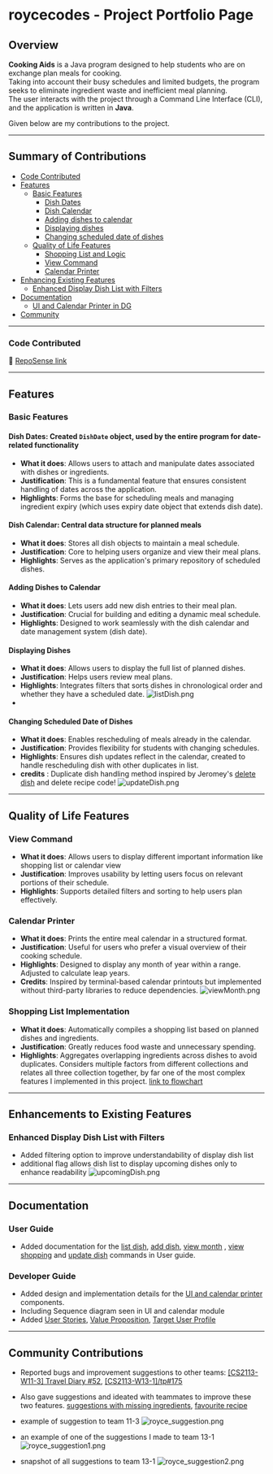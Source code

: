 # roycecodes - Project Portfolio Page

## Overview
**Cooking Aids** is a Java program designed to help students who are on exchange plan meals for cooking.  
Taking into account their busy schedules and limited budgets, the program seeks to eliminate ingredient waste and inefficient meal planning.  
The user interacts with the project through a Command Line Interface (CLI), and the application is written in **Java**.

Given below are my contributions to the project.

---

## Summary of Contributions
- [Code Contributed](#code-contributed)
- [Features](#features)
  - [Basic Features](#basic-features)
    - [Dish Dates](#dish-dates-created-dishdate-object-used-by-the-entire-program-for-date-related-functionality)
    - [Dish Calendar](#dish-calendar-central-data-structure-for-planned-meals)
    - [Adding dishes to calendar](#adding-dishes-to-calendar)
    - [Displaying dishes](#displaying-dishes)
    - [Changing scheduled date of dishes](#changing-scheduled-date-of-dishes)
  - [Quality of Life Features](#quality-of-life-features)
    - [Shopping List and Logic](#shopping-list-implementation)
    - [View Command](#view-command)
    - [Calendar Printer](#calendar-printer)
- [Enhancing Existing Features](#enhancements-to-existing-features)
  - [Enhanced Display Dish List with Filters](#enhanced-display-dish-list-with-filters)
- [Documentation](#documentation)
  - [UI and Calendar Printer in DG](#developer-guide)
- [Community](#community-contributions)


---

<div style="page-break-after: always;"></div>

### **Code Contributed**
🔗 [RepoSense link](https://nus-cs2113-ay2425s2.github.io/tp-dashboard/?search=roycecodes&breakdown=true&sort=groupTitle%20dsc&sortWithin=title&since=2025-02-21&timeframe=commit&mergegroup=&groupSelect=groupByRepos&checkedFileTypes=docs~functional-code~test-code~other)

---

## Features

### Basic Features

#### **Dish Dates**: Created `DishDate` object, used by the entire program for date-related functionality
- **What it does**: Allows users to attach and manipulate dates associated with dishes or ingredients.
- **Justification**: This is a fundamental feature that ensures consistent handling of dates across the application.
- **Highlights**: Forms the base for scheduling meals and managing ingredient expiry (which uses expiry date object that extends dish date).


#### **Dish Calendar**: Central data structure for planned meals
- **What it does**: Stores all dish objects to maintain a meal schedule.
- **Justification**: Core to helping users organize and view their meal plans.
- **Highlights**: Serves as the application's primary repository of scheduled dishes.

#### **Adding Dishes to Calendar**
- **What it does**: Lets users add new dish entries to their meal plan.
- **Justification**: Crucial for building and editing a dynamic meal schedule.
- **Highlights**: Designed to work seamlessly with the dish calendar and date management system (dish date).

#### **Displaying Dishes**
- **What it does**: Allows users to display the full list of planned dishes.
- **Justification**: Helps users review meal plans.
- **Highlights**: Integrates filters that sorts dishes in chronological order and whether they have a scheduled date.
![listDish.png](../images/listDish.png)
- 
<div style="page-break-after: always;"></div>

#### **Changing Scheduled Date of Dishes**
- **What it does**: Enables rescheduling of meals already in the calendar.
- **Justification**: Provides flexibility for students with changing schedules.
- **Highlights**: Ensures dish updates reflect in the calendar, created to handle rescheduling dish with other duplicates in list.
- **credits** : Duplicate dish handling method inspired by Jeromey's [delete dish](../UserGuide.md/#12-delete-dish-from-schedule-delete--dishdishname-) and delete recipe code! 
![updateDish.png](../images/updateDish.png)
---

<div style="page-break-after: always;"></div>

## Quality of Life Features

### **View Command**
- **What it does**: Allows users to display different important information like shopping list or calendar view
- **Justification**: Improves usability by letting users focus on relevant portions of their schedule.
- **Highlights**: Supports detailed filters and sorting to help users plan effectively.

### **Calendar Printer**
- **What it does**: Prints the entire meal calendar in a structured format.
- **Justification**: Useful for users who prefer a visual overview of their cooking schedule.
- **Highlights**: Designed to display any month of year within a range. Adjusted to calculate leap years.
- **Credits**: Inspired by terminal-based calendar printouts but implemented without third-party libraries to reduce dependencies.
![viewMonth.png](../images/viewMonth.png)

<div style="page-break-after: always;"></div>

### **Shopping List Implementation**
- **What it does**: Automatically compiles a shopping list based on planned dishes and ingredients.
- **Justification**: Greatly reduces food waste and unnecessary spending.
- **Highlights**: Aggregates overlapping ingredients across dishes to avoid duplicates. Considers multiple factors from different collections and relates all three collection together, by far one of the most complex features I implemented in this project.
[link to flowchart](../UserGuide.md/#2-adding-dish-to-schedule-add--dishdishname-)
---

<div style="page-break-after: always;"></div>

## Enhancements to Existing Features

### **Enhanced Display Dish List with Filters**
- Added filtering option to improve understandability of display dish list
- additional flag allows dish list to display upcoming dishes only to enhance readability
![upcomingDish.png](../images/upcomingDish.png)
---

<div style="page-break-after: always;"></div>

## Documentation

### User Guide
- Added documentation for the [list dish](../UserGuide.md/#5-view-scheduled-dishes-list--dish), [add dish](../UserGuide.md/#2-adding-dish-to-schedule-add--dishdishname-), [view month](../UserGuide.md/#8-view-dishes-for-the-month-view--month1-12blank--year2015-2035) ,  [view shopping](../UserGuide.md/#7-view-shopping-list-view--shopping) and  [update dish](../UserGuide.md/#11-update-dish-update--dish) commands in User guide.

### Developer Guide
- Added design and implementation details for the [UI and calendar printer](../DeveloperGuide.md/#ui) components.
- Including Sequence diagram seen in UI and calendar module
- Added [User Stories](../DeveloperGuide.md/#user-stories), [Value Proposition](../DeveloperGuide.md/#value-proposition), [Target User Profile](../DeveloperGuide.md/#target-user-profile)

---

<div style="page-break-after: always;"></div>

## Community Contributions
- Reported bugs and improvement suggestions to other teams: [[CS2113-W11-3] Travel Diary
  #52](https://github.com/nus-cs2113-AY2425S2/tp/pull/52/files/6d04833aec4dd84f3122d08c8c7e6f2a6c713634), [[CS2113-W13-1]/tp#175](https://github.com/Roycecodes/ped/issues)

- Also gave suggestions and ideated with teammates to improve these two features. [suggestions with missing ingredients](../UserGuide.md/#15-suggest-dishes-suggest), [favourite recipe](../UserGuide.md/#16-search-recipes-by-tag-search--recipetags)
- example of suggestion to team 11-3
  ![royce_suggestion.png](../images/royce_suggestion.png)
- an example of one of the suggestions I made to team 13-1
  ![royce_suggestion1.png](../images/royce_suggestion1.png)
- snapshot of all suggestions to team 13-1
  ![royce_suggestion2.png](../images/royce_suggestion2.png)
